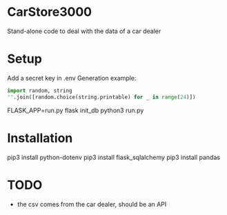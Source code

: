 # CarStore3000
Stand-alone code to deal with the data of a car dealer

# Setup
Add a secret key in .env
Generation example:
```python
import random, string
"".join([random.choice(string.printable) for _ in range(24)])
```

FLASK_APP=run.py flask init_db
python3 run.py

# Installation
pip3 install python-dotenv
pip3 install flask_sqlalchemy
pip3 install pandas

# TODO
- the csv comes from the car dealer, should be an API